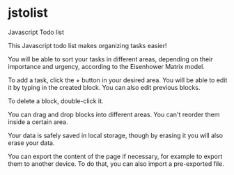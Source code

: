 # jstolist
Javascript Todo list

This Javascript todo list makes organizing tasks easier!

You will be able to sort your tasks in different areas, depending on their importance and urgency, according to the Eisenhower Matrix model.

To add a task, click the + button in your desired area. You will be able to edit it by typing in the created block. You can also edit previous blocks.

To delete a block, double-click it.

You can drag and drop blocks into different areas. You can't reorder them inside a certain area.

Your data is safely saved in local storage, though by erasing it you will also erase your data.

You can export the content of the page if necessary, for example to export them to another device. To do that, you can also import a pre-exported file.